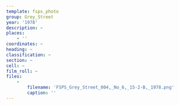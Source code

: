 ```yaml
---
template: fsps_photo
group: Grey_Street
year: '1978'
description: ~
places:
    - ''
coordinates: ~
heading: ~
classification: ~
section: ~
cell: ~
film_roll: ~
files:
    -
        filename: 'FSPS_Grey_Street_004,_No_6,_15-2-B,_1978.png'
        caption: ''
---
```

